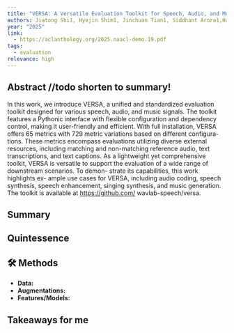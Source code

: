 ```yaml
---
title: "VERSA: A Versatile Evaluation Toolkit for Speech, Audio, and Music"
authors: Jiatong Shi1, Hyejin Shim1, Jinchuan Tian1, Siddhant Arora1,Haibin Wu2, Darius Petermann3, Jia Qi Yip4, You Zhang5, Yuxun Tang6,Wangyou Zhang7, Dareen Alharthi1, Yichen Huang1, Koichi Saito8, Jionghao Han1,Yiwen Zhao1, Chris Donahue1, Shinji Watanabe1
year: "2025"
link:
  - https://aclanthology.org/2025.naacl-demo.19.pdf
tags:
  - evaluation
relevance: high
---
```

## Abstract //todo shorten to summary!
In this work, we introduce VERSA, a unified
and standardized evaluation toolkit designed
for various speech, audio, and music signals.
The toolkit features a Pythonic interface with
flexible configuration and dependency control,
making it user-friendly and efficient. With full
installation, VERSA offers 65 metrics with 729
metric variations based on different configura-
tions. These metrics encompass evaluations
utilizing diverse external resources, including
matching and non-matching reference audio,
text transcriptions, and text captions. As a
lightweight yet comprehensive toolkit, VERSA
is versatile to support the evaluation of a wide
range of downstream scenarios. To demon-
strate its capabilities, this work highlights ex-
ample use cases for VERSA, including audio
coding, speech synthesis, speech enhancement,
singing synthesis, and music generation. The
toolkit is available at https://github.com/
wavlab-speech/versa.

## Summary


## Quintessence


## 🛠️ Methods
- **Data:**  
- **Augmentations:**  
- **Features/Models:**  


## Takeaways for me

